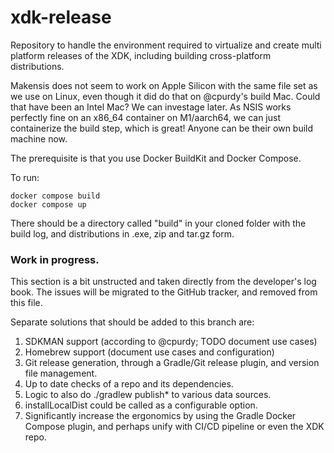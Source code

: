 # xdk-release

Repository to handle the environment required to virtualize and create multi platform releases of the XDK, including building cross-platform distributions.

Makensis does not seem to work on Apple Silicon with the same file set as we use on Linux, even though it did do that on @cpurdy's build Mac.
Could that have been an Intel Mac? We can investage later. As NSIS works perfectly fine on an x86_64 container on M1/aarch64, we can
just containerize the build step, which is great! Anyone can be their own build machine now.

The prerequisite is that you use Docker BuildKit and Docker Compose.

To run:

```
docker compose build
docker compose up
```

There should be a directory called "build" in your cloned folder with the build log, and distributions in .exe, zip and tar.gz form.

### Work in progress.

This section is a bit unstructed and taken directly from the developer's log book. The issues will be migrated to the GitHub tracker,
and removed from this file.

Separate solutions that should be added to this branch are:
1) SDKMAN support (according to @cpurdy; TODO document use cases)
2) Homebrew support (document use cases and configuration)
3) Git release generation, through a Gradle/Git release plugin, and version file management.
4) Up to date checks of a repo and its dependencies.
5) Logic to also do ./gradlew publish* to various data sources.
6) installLocalDist could be called as a configurable option.
7) Significantly increase the ergonomics by using the Gradle Docker Compose plugin, and perhaps unify with CI/CD pipeline or even the XDK repo.

